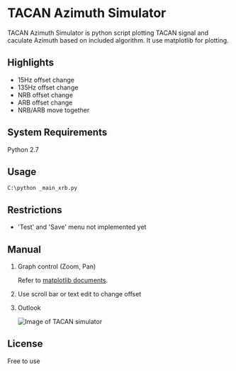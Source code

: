 TACAN Azimuth Simulator
=====

TACAN Azimuth Simulator is python script plotting TACAN signal
and caculate Azimuth based on included algorithm.
It use matplotlib for plotting.

Highlights
-------

* 15Hz offset change
* 135Hz offset change
* NRB offset change
* ARB offset change
* NRB/ARB move together

System Requirements
-------
Python 2.7

Usage
-------
```
C:\python _main_xrb.py
```

Restrictions
-------
* 'Test' and 'Save' menu not implemented yet


Manual
-------
1. Graph control (Zoom, Pan)

	Refer to [matplotlib documents](http://matplotlib.org/).


2. Use scroll bar or text edit to change offset


3. Outlook

    ![Image of TACAN simulator](./xrb_simulatoin.JPG)

License
-------
Free to use
